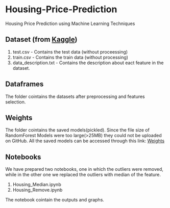 # Housing-Price-Prediction
Housing Price Prediction using Machine Learning Techniques

## Dataset (from [Kaggle](https://www.kaggle.com/c/house-prices-advanced-regression-techniques/))
1. test.csv - Contains the test data (without proceessing)
2. train.csv - Contains the train data (without processing)
3. data_description.txt - Contains the description about eact feature in the dataset.

## Dataframes
The folder cointains the datasets after preprocessing and features selection.

## Weights
The folder cointains the saved models(pickled).
Since the file size of RandomForest Models were too large(>25MB) they could not be uploaded on GitHub.
All the saved models can be accessed through this link: 
[Weights](https://drive.google.com/drive/folders/1KfdbnT-66qoXtgAA9pHt83fIMlGWx2F0?usp=sharing)

## Notebooks
We have prepared two notebooks, one in which the outliers were removed, while in the other one we
replaced the outliers with median of the feature.
1. Housing_Median.ipynb
2. Housing_Remove.ipynb

The notebook cointain the outputs and graphs.
